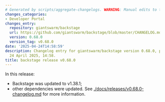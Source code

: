 ```yaml
---
# Generated by scripts/aggregate-changelogs. WARNING: Manual edits to this files will be overwritten.
changes_categories:
- Developer Portal
changes_entry:
  repository: giantswarm/backstage
  url: https://github.com/giantswarm/backstage/blob/master/CHANGELOG.md#0680---2025-04-24
  version: 0.68.0
  version_tag: v0.68.0
date: '2025-04-24T14:58:59'
description: Changelog entry for giantswarm/backstage version 0.68.0, published on
  24 April 2025, 14:58.
title: backstage release v0.68.0
---
```


In this release:
- Backstage was updated to v1.38.1;
- other dependencies were updated.
See [./docs/releases/v0.68.0-changelog.md](./docs/releases/v0.68.0-changelog.md) for more information.
